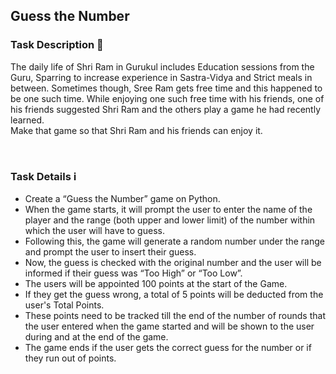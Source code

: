 ## Guess the Number

### Task Description 📄

The daily life of Shri Ram in Gurukul includes Education sessions from the Guru, Sparring to increase experience in Sastra-Vidya and Strict meals in between. Sometimes though, Sree Ram gets free time and this happened to be one such time. While enjoying one such free time with his friends, one of his friends suggested Shri Ram and the others play a game he had recently learned. <br>
Make that game so that Shri Ram and his friends can enjoy it.

<br>

### Task Details ℹ️

- Create a “Guess the Number” game on Python.
- When the game starts, it will prompt the user to enter the name of the player and the range (both upper and lower limit) of the number within which the user will have to guess.
- Following this, the game will generate a random number under the range and prompt the user to insert their guess.
- Now, the guess is checked with the original number and the user will be informed if their guess was “Too High” or “Too Low”.
- The users will be appointed 100 points at the start of the Game.
- If they get the guess wrong, a total of 5 points will be deducted from the user's Total Points.
- These points need to be tracked till the end of the number of rounds that the user entered when the game started and will be shown to the user during and at the end of the game.
- The game ends if the user gets the correct guess for the number or if they run out of points.